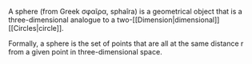 A sphere (from Greek σφαῖρα, sphaîra) is a geometrical object that is a three-dimensional analogue to a two-[[Dimension|dimensional]] [[Circles|circle]].

Formally, a sphere is the set of points that are all at the same distance r from a given point in three-dimensional space.